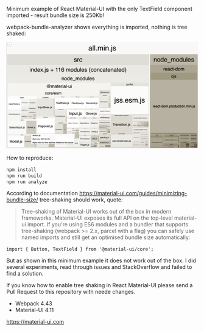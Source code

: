 Minimum example of React Material-UI with the only TextField component imported - result bundle size is 250Kb!

webpack-bundle-analyzer shows everything is imported, nothing is tree shaked:

![webpack-bundle-analyzer](react-mui-treeshake.png)

How to reproduce:
```
npm install
npm run build
npm run analyze
```

According to documentation https://material-ui.com/guides/minimizing-bundle-size/ tree-shaking should work, quote:

> Tree-shaking of Material-UI works out of the box in modern frameworks. Material-UI exposes its full API on the top-level material-ui import. If you're using ES6 modules and a bundler that supports tree-shaking (webpack >= 2.x, parcel with a flag) you can safely use named imports and still get an optimised bundle size automatically:
```
import { Button, TextField } from '@material-ui/core';
```

But as shown in this minimum example it does not work out of the box.
I did several experiments, read through issues and StackOverflow and failed to find a solution.

If you know how to enable tree shaking in React Material-UI please send a Pull Request to this repository with neede changes.

- Webpack 4.43
- Material-UI 4.11

https://material-ui.com 
